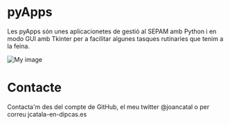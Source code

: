 pyApps
======

Les pyApps són unes aplicacionetes de gestió al SEPAM amb Python i en modo GUI amb Tkinter per a facilitar algunes tasques rutinaries que tenim a la feina.

![My image](joancatala.github.com/pyApps/blob/master/imatges/captura-pantalla.png)


Contacte
======
Contacta'm des del compte de GitHub, el meu twitter @joancatal o per correu jcatala-en-dipcas.es
